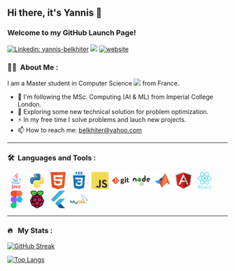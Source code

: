 ## Hi there, it's Yannis 👋

### Welcome to my GitHub Launch Page!

[![Linkedin: yannis-belkhiter](https://img.shields.io/badge/-Yannis-blue?style=flat-square&logo=Linkedin&logoColor=white&link=https://www.linkedin.com/in/yannis-belkhiter/?locale=en_US)](https://www.linkedin.com/in/yannis-belkhiter/?locale=en_US)
![](https://visitor-badge.glitch.me/badge?page_id=yannisbel.yannisbel)
[![website](https://img.shields.io/badge/Website-46a2f1.svg?&style=flat-square&logo=Brave&logoColor=white&link=https://yannisbel.github.io/yannis.belkhiter.website/)](https://yannisbel.github.io/yannis.belkhiter.website/)

### :man_technologist: &nbsp;About Me :

I am a Master student in Computer Science <img src="https://media.giphy.com/media/WUlplcMpOCEmTGBtBW/giphy.gif" width="30"> from France.

- 🔭 I'm following the MSc. Computing (AI & ML) from Imperial College London.
- 🌱 Exploring some new technical solution for problem optimization.
- ⚡ In my free time I solve problems and lauch new projects.
- 📫 How to reach me: belkhiter@yahoo.com

---

### 🛠 &nbsp;Languages and Tools :

<p>
<img src="https://github.com/devicons/devicon/blob/master/icons/java/java-original-wordmark.svg" title="Java" alt="Java" width="40" height="40"/>&nbsp;
<img src="https://github.com/devicons/devicon/blob/master/icons/python/python-original.svg" title="Python" alt="Python" width="40" height="40"/>&nbsp;
<img src="https://github.com/devicons/devicon/blob/master/icons/html5/html5-original.svg" title="HTML5" alt="HTML" width="40" height="40"/>&nbsp;
<img src="https://github.com/devicons/devicon/blob/master/icons/css3/css3-plain-wordmark.svg"  title="CSS3" alt="CSS" width="40" height="40"/>&nbsp;
<img src="https://github.com/devicons/devicon/blob/master/icons/javascript/javascript-original.svg" title="JavaScript" alt="JavaScript" width="40" height="40"/>&nbsp;
<img src="https://github.com/devicons/devicon/blob/master/icons/git/git-original-wordmark.svg" title="Git" **alt="Git" width="40" height="40"/>&nbsp;
<img src="https://github.com/devicons/devicon/blob/master/icons/nodejs/nodejs-original-wordmark.svg" title="NodeJS" alt="NodeJS" width="40" height="40"/>&nbsp;
<img src="https://github.com/devicons/devicon/blob/master/icons/matlab/matlab-original.svg" title="Matlab" alt="Matlab" width="40" height="40"/>&nbsp;
<img src="https://github.com/devicons/devicon/blob/master/icons/angularjs/angularjs-original.svg" title="Angular" alt="Angular" width="40" height="40"/>&nbsp;
<img src="https://github.com/devicons/devicon/blob/master/icons/react/react-original-wordmark.svg" title="React" alt="React" width="40" height="40"/>&nbsp;
<img src="https://github.com/devicons/devicon/blob/master/icons/figma/figma-original.svg" title="Figma" alt="Figma" width="40" height="40"/>&nbsp;
<img src="https://github.com/devicons/devicon/blob/master/icons/raspberrypi/raspberrypi-original.svg" title="RaspPI" alt="RaspPI" width="40" height="40"/>&nbsp;
<img src="https://github.com/devicons/devicon/blob/master/icons/flutter/flutter-original.svg" title="Flutter" alt="Flutter" width="40" height="40"/>&nbsp;
<img src="https://github.com/devicons/devicon/blob/master/icons/mysql/mysql-original-wordmark.svg" title="MySQL"  alt="MySQL" width="40" height="40"/>&nbsp;
</p>

---



### 🔥 &nbsp; My Stats :
[![GitHub Streak](http://github-readme-streak-stats.herokuapp.com?user=yannisbel&theme=dark&background=000000)](https://git.io/streak-stats)

[![Top Langs](https://github-readme-stats.vercel.app/api/top-langs/?username=yannisbel&layout=compact&theme=vision-friendly-dark)](https://github.com/anuraghazra/github-readme-stats)

<!--
**yannisbel/yannisbel** is a ✨ _special_ ✨ repository because its `README.md` (this file) appears on your GitHub profile.

Here are some ideas to get you started:

- 🔭 I’m currently working on ...
- 🌱 I’m currently learning ...
- 👯 I’m looking to collaborate on ...
- 🤔 I’m looking for help with ...
- 💬 Ask me about ...
- 📫 How to reach me: ...
- 😄 Pronouns: ...
- ⚡ Fun fact: ...
-->
